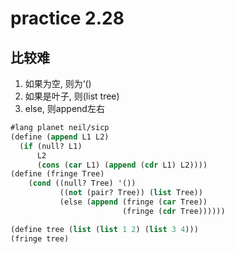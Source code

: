 # practice 2.28

## 比较难
1. 如果为空, 则为‘()
2. 如果是叶子, 则(list tree)
3. else, 则append左右

```lisp
#lang planet neil/sicp
(define (append L1 L2)
  (if (null? L1)
      L2
      (cons (car L1) (append (cdr L1) L2))))
(define (fringe Tree)
    (cond ((null? Tree) '())
           ((not (pair? Tree)) (list Tree))
           (else (append (fringe (car Tree))
                         (fringe (cdr Tree))))))

(define tree (list (list 1 2) (list 3 4)))
(fringe tree)


```